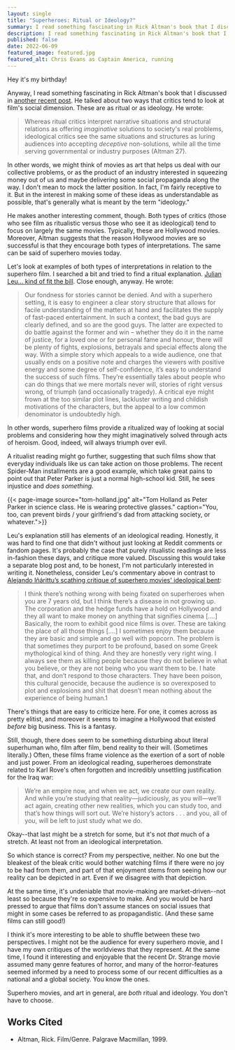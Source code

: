 ```yaml
---
layout: single
title: "Superheroes: Ritual or Ideology?"
summary: I read something fascinating in Rick Altman's book that I discussed in [another recent post](/film/men/). He talked about two ways that critics tend to look at film's social dimension. These are as ritual or as ideology.
description: I read something fascinating in Rick Altman's book that I discussed in [another recent post](/film/men/). He talked about two ways that critics tend to look at film's social dimension. These are as ritual or as ideology.
published: false
date: 2022-06-09
featured_image: featured.jpg
featured_alt: Chris Evans as Captain America, running
---
```


Hey it's my birthday!

Anyway, I read something fascinating in Rick Altman's book that I discussed in [another recent post](/film/men/). He talked about two ways that critics tend to look at film's social dimension. These are as ritual or as ideology. He wrote:

> Whereas ritual critics interpret narrative situations and structural relations as offering *imaginative* solutions to society's real problems, ideological critics see the same situations and structures as luring audiences into accepting *deceptive* non-solutions, while all the time serving governmental or industry purposes (Altman 27).

In other words, we might think of movies as art that helps us deal with our collective problems, or as the product of an industry interested in squeezing money out of us and maybe delivering some social propaganda along the way. I don't mean to mock the latter position. In fact, I'm fairly receptive to it. But in the interest in making some of these ideas as understandable as possible, that's generally what is meant by the term "ideology."

He makes another interesting comment, though. Both types of critics (those who see film as ritualistic versus those who see it as ideological) tend to focus on largely the same movies. Typically, these are Hollywood movies. Moreover, Altman suggests that the reason Hollywood movies are so successful is that they encourage both types of interpretations. The same can be said of superhero movies today.

Let's look at examples of both types of interpretations in relation to the superhero film. I searched a bit and tried to find a ritual explanation. [Julian Leu... kind of fit the bill](https://tmff.net/why-are-superhero-films-so-popular/). Close enough, anyway. He wrote:

> Our fondness for stories cannot be denied. And with a superhero setting, it is easy to engineer a clear story structure that allows for facile understanding of the matters at hand and facilitates the supply of fast-paced entertainment. In such a context, the bad guys are clearly defined, and so are the good guys. The latter are expected to do battle against the former and win – whether they do it in the name of justice, for a loved one or for personal fame and honour, there will be plenty of fights, explosions, betrayals and special effects along the way. With a simple story which appeals to a wide audience, one that usually ends on a positive note and charges the viewers with positive energy and some degree of self-confidence, it’s easy to understand the success of such films. They’re essentially tales about people who can do things that we mere mortals never will, stories of right versus wrong, of triumph (and occasionally tragedy). A critical eye might frown at the too similar plot lines, lackluster writing and childish motivations of the characters, but the appeal to a low common denominator is undoubtedly high.

In other words, superhero films provide a ritualized way of looking at social problems and considering how they might imaginatively solved through acts of heroism. Good, indeed, will always triumph over evil.

A ritualist reading might go further, suggesting that such films show that everyday individuals like us can take action on those problems. The recent Spider-Man installments are a good example, which take great pains to point out that Peter Parker is just a normal high-school kid. Still, he sees injustice and *does something.*

{{< page-image source="tom-holland.jpg" alt="Tom Holland as Peter Parker in science class. He is wearing protective glasses." caption="You, too, can prevent birds / your girlfriend's dad from attacking society, or whatever.">}}


Leu's explanation still has elements of an ideological reading. Honestly, it was hard to find one that didn't without just looking at Reddit comments or fandom pages. It's probably the case that purely ritualistic readings are less in-fashion these days, and critique more valued. Discussing this would take a separate blog post and, to be honest, I'm not particularly interested in writing it. Nonetheless, consider Leu's commentary above in contrast to [Alejando Iñárittu’s scathing critique of superhero movies' ideological bent](https://deadline.com/2014/10/birdman-director-alejandro-gonzalez-inarritu-writers-interview-852206/):

> I think there’s nothing wrong with being fixated on superheroes when you are 7 years old, but I think there’s a disease in not growing up. The corporation and the hedge funds have a hold on Hollywood and they all want to make money on anything that signifies cinema [....] Basically, the room to exhibit good nice films is over. These are taking the place of all those things [....] I sometimes enjoy them because they are basic and simple and go well with popcorn. The problem is that sometimes they purport to be profound, based on some Greek mythological kind of thing. And they are honestly very right wing. I always see them as killing people because they do not believe in what you believe, or they are not being who you want them to be. I hate that, and don’t respond to those characters. They have been poison, this cultural genocide, because the audience is so overexposed to plot and explosions and shit that doesn’t mean nothing about the experience of being human.1

There's things that are easy to criticize here. For one, it comes across as pretty elitist, and moreover it seems to imagine a Hollywood that existed *before* big business. This is a fantasy.

Still, though, there does seem to be something disturbing about literal superhuman who, film after film, bend reality to their will. (Sometimes literally.) Often, these films frame violence as the exertion of a sort of noble and just power. From an ideological reading, superheroes demonstrate related to Karl Rove's often forgotten and incredibly unsettling justification for the Iraq war:

> We’re an empire now, and when we act, we create our own reality. And while you’re studying that reality—judiciously, as you will—we’ll act again, creating other new realities, which you can study too, and that’s how things will sort out. We’re history’s actors . . . and you, all of you, will be left to just study what we do.

Okay--that last might be a stretch for some, but it's not *that* much of a stretch. At least not from an ideological interpretation.

So which stance is correct? From my perspective, neither. No one but the bleakest of the bleak critic would bother watching films if there were no joy to be had from them, and part of that enjoyment stems from seeing how our reality can be depicted in art. Even if we disagree with that depiction.

At the same time, it's undeniable that movie-making are market-driven--not least so because they're so expensive to make. And you would be hard pressed to argue that films don't assume stances on social issues that might in some cases be referred to as propagandistic. (And these same films can still good!)

I think it's more interesting to be able to shuffle between these two perspectives. I might not be the audience for every superhero movie, and I have my own critiques of the worldviews that they represent. At the same time, I found it interesting and enjoyable that the recent Dr. Strange movie assumed many genre features of horror, and many of the horror-features seemed informed by a need to process some of our recent difficulties as a national and a global society. You know the ones.

Superhero movies, and art in general, are *both* ritual and ideology. You don't have to choose.

## Works Cited
- Altman, Rick. Film/Genre. Palgrave Macmillan, 1999.
